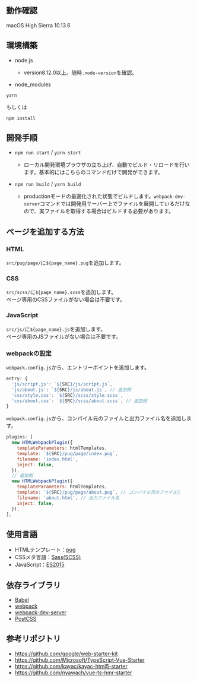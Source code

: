## 動作確認

macOS High Sierra 10.13.6

## 環境構築

- node.js
  - version8.12.0以上。随時`.node-version`を確認。

- node_modules

```
yarn
```
もしくは
```
npm install
```

## 開発手順

- `npm run start` / `yarn start`
  - ローカル開発環境ブラウザの立ち上げ、自動でビルド・リロードを行います。基本的にはこちらのコマンドだけで開発ができます。

- `npm run build` / `yarn build`
  - productionモードの最適化された状態でビルドします。`webpack-dev-server`コマンドでは開発用サーバー上でファイルを展開しているだけなので、実ファイルを取得する場合はビルドする必要があります。

## ページを追加する方法

### HTML

`src/pug/page/`に`${page_name}.pug`を追加します。

### CSS

`src/scss/`に`${page_name}.scss`を追加します。  
ページ専用のCSSファイルがない場合は不要です。

### JavaScript

`src/js/`に`${page_name}.js`を追加します。  
ページ専用のJSファイルがない場合は不要です。

### webpackの設定

`webpack.config.js`から、エントリーポイントを追加します。

```javascript
entry: {
  'js/script.js': `${SRC}/js/script.js`,
  'js/about.js': `${SRC}/js/about.js`, // 追加例
  'css/style.css': `${SRC}/scss/style.scss`,
  'css/about.css': `${SRC}/scss/about.scss`, // 追加例
}
```

`webpack.config.js`から、コンパイル元のファイルと出力ファイル名を追加します。

```javascript
plugins: [
  new HTMLWebpackPlugin({
    templateParameters: htmlTemplates,
    template: `${SRC}/pug/page/index.pug`,
    filename: 'index.html',
    inject: false,
  }),
  // 追加例
  new HTMLWebpackPlugin({
    templateParameters: htmlTemplates,
    template: `${SRC}/pug/page/about.pug`, // コンパイル元のファイル
    filename: 'about.html', // 出力ファイル名
    inject: false,
  }),
],
```

## 使用言語

- HTMLテンプレート：[pug](https://pugjs.org/api/getting-started.html)
- CSSメタ言語：[Sass(SCSS)](http://sass-lang.com/)
- JavaScript：[ES2015](https://babeljs.io/docs/en/learn)

## 依存ライブラリ

- [Babel](https://babeljs.io/)
- [webpack](https://webpack.js.org/)
- [webpack-dev-server](https://github.com/webpack/webpack-dev-server)
- [PostCSS](https://postcss.org/)

## 参考リポジトリ

- https://github.com/google/web-starter-kit
- https://github.com/Microsoft/TypeScript-Vue-Starter
- https://github.com/kayac/kayac-html5-starter
- https://github.com/nyawach/vue-ts-hmr-starter